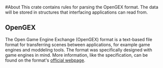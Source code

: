 #About
This crate contains rules for parsing the OpenGEX format. The data will be stored in structures that interfacing applications can read from. 

## OpenGEX
The Open Game Engine Exchange (OpenGEX) format is a text-based file format for transferring scenes between applications, for example game engines and moddeling tools. The format was specifically designed with game engines in mind. More information, like the specification, can be found on the format's [official webpage](http://opengex.org/).
